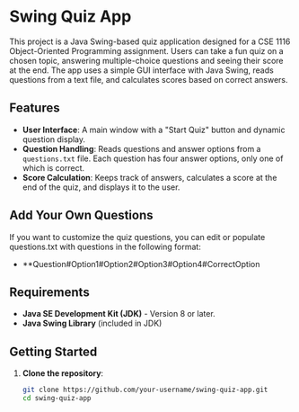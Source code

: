 # Swing Quiz App

This project is a Java Swing-based quiz application designed for a CSE 1116 Object-Oriented Programming assignment. Users can take a fun quiz on a chosen topic, answering multiple-choice questions and seeing their score at the end. The app uses a simple GUI interface with Java Swing, reads questions from a text file, and calculates scores based on correct answers.

## Features
- **User Interface**: A main window with a "Start Quiz" button and dynamic question display.
- **Question Handling**: Reads questions and answer options from a `questions.txt` file. Each question has four answer options, only one of which is correct.
- **Score Calculation**: Keeps track of answers, calculates a score at the end of the quiz, and displays it to the user.

## Add Your Own Questions

If you want to customize the quiz questions, you can edit or populate questions.txt with questions in the following format:
- **Question#Option1#Option2#Option3#Option4#CorrectOption


## Requirements
- **Java SE Development Kit (JDK)** - Version 8 or later.
- **Java Swing Library** (included in JDK)

## Getting Started
1. **Clone the repository**:
   ```bash
   git clone https://github.com/your-username/swing-quiz-app.git
   cd swing-quiz-app
